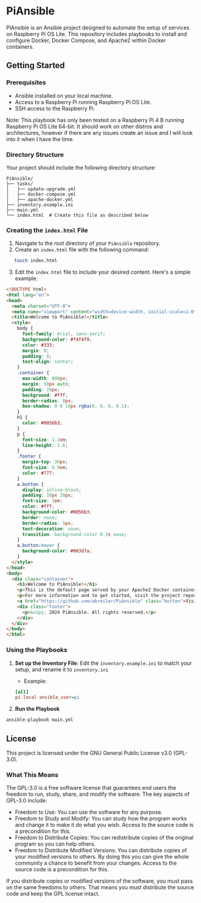 # PiAnsible

PiAnsible is an Ansible project designed to automate the setup of services on Raspberry Pi OS Lite. This repository includes playbooks to install and configure Docker, Docker Compose, and Apache2 within Docker containers.

## Getting Started

### Prerequisites

- Ansible installed on your local machine.
- Access to a Raspberry Pi running Raspberry Pi OS Lite.
- SSH access to the Raspberry Pi.

Note: This playbook has only been tested on a Raspberry Pi 4 B running Raspberry Pi OS Lite 64-bit. It should work on other distros and architectures, however if there are any issues create an issue and I will look into it when I have the time.

### Directory Structure

Your project should include the following directory structure:

```
PiAnsible/
├── tasks/
│   ├── update-upgrade.yml
│   ├── docker-compose.yml
│   ├── apache-docker.yml
├── inventory.example.ini
├── main.yml
└── index.html  # Create this file as described below
```

### Creating the `index.html` File

1. Navigate to the root directory of your `PiAnsible` repository.
2. Create an `index.html` file with the following command:

```bash
   touch index.html
```

3. Edit the `index.html` file to include your desired content. Here's a simple example:

```html
<!DOCTYPE html>
<html lang="en">
<head>
  <meta charset="UTF-8">
  <meta name="viewport" content="width=device-width, initial-scale=1.0">
  <title>Welcome to PiAnsible!</title>
  <style>
    body {
      font-family: Arial, sans-serif;
      background-color: #f4f4f9;
      color: #333;
      margin: 0;
      padding: 0;
      text-align: center;
    }
    .container {
      max-width: 800px;
      margin: 50px auto;
      padding: 20px;
      background: #fff;
      border-radius: 8px;
      box-shadow: 0 0 10px rgba(0, 0, 0, 0.1);
    }
    h1 {
      color: #0056b3;
    }
    p {
      font-size: 1.2em;
      line-height: 1.6;
    }
    .footer {
      margin-top: 30px;
      font-size: 0.9em;
      color: #777;
    }
    a.button {
      display: inline-block;
      padding: 10px 20px;
      font-size: 1em;
      color: #fff;
      background-color: #0056b3;
      border: none;
      border-radius: 5px;
      text-decoration: none;
      transition: background-color 0.3s ease;
    }
    a.button:hover {
      background-color: #003d7a;
    }
  </style>
</head>
<body>
  <div class="container">
    <h1>Welcome to PiAnsible!</h1>
    <p>This is the default page served by your Apache2 Docker container. PiAnsible is an Ansible project designed to automate the setup of services on Raspberry Pi OS Lite.</p>
    <p>For more information and to get started, visit the project repository on GitHub.</p>
    <a href="https://github.com/wbreiler/PiAnsible" class="button">Visit GitHub Repository</a>
    <div class="footer">
      <p>&copy; 2024 PiAnsible. All rights reserved.</p>
    </div>
  </div>
</body>
</html>
```

### Using the Playbooks

1. **Set up the Inventory File**: Edit the `inventory.example.ini` to match your setup, and rename it to `inventory.ini`
    - Example:

    ```ini
    [all]
    pi.local ansible_user=pi
    ```

2. **Run the Playbook**
  
  ```bash
  ansible-playbook main.yml
  ```

## License
This project is licensed under the GNU General Public License v3.0 (GPL-3.0).

### What This Means

The GPL-3.0 is a free software license that guarantees end users the freedom to run, study, share, and modify the software. The key aspects of GPL-3.0 include:

- Freedom to Use: You can use the software for any purpose.
- Freedom to Study and Modify: You can study how the program works and change it to make it do what you wish. Access to the source code is a precondition for this.
- Freedom to Distribute Copies: You can redistribute copies of the original program so you can help others.
- Freedom to Distribute Modified Versions: You can distribute copies of your modified versions to others. By doing this you can give the whole community a chance to benefit from your changes. Access to the source code is a precondition for this.

If you distribute copies or modified versions of the software, you must pass on the same freedoms to others. That means you must distribute the source code and keep the GPL license intact.